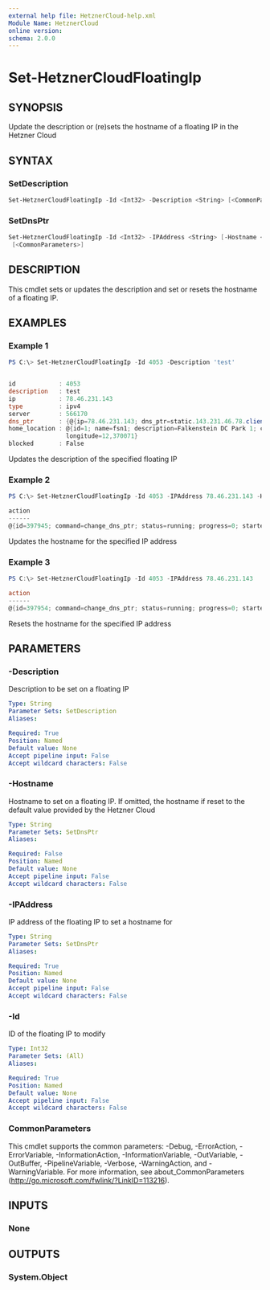 ```yaml
---
external help file: HetznerCloud-help.xml
Module Name: HetznerCloud
online version:
schema: 2.0.0
---
```


# Set-HetznerCloudFloatingIp

## SYNOPSIS

Update the description or (re)sets the hostname of a floating IP in the Hetzner Cloud

## SYNTAX

### SetDescription

```powershell
Set-HetznerCloudFloatingIp -Id <Int32> -Description <String> [<CommonParameters>]
```

### SetDnsPtr

```powershell
Set-HetznerCloudFloatingIp -Id <Int32> -IPAddress <String> [-Hostname <String>]
 [<CommonParameters>]
```

## DESCRIPTION

This cmdlet sets or updates the description and set or resets the hostname of a floating IP.

## EXAMPLES

### Example 1

```powershell
PS C:\> Set-HetznerCloudFloatingIp -Id 4053 -Description 'test'


id            : 4053
description   : test
ip            : 78.46.231.143
type          : ipv4
server        : 566170
dns_ptr       : {@{ip=78.46.231.143; dns_ptr=static.143.231.46.78.clients.your-server.de}}
home_location : @{id=1; name=fsn1; description=Falkenstein DC Park 1; country=DE; city=Falkenstein; latitude=50,47612;
                longitude=12,370071}
blocked       : False
```

Updates the description of the specified floating IP

### Example 2

```powershell
PS C:\> Set-HetznerCloudFloatingIp -Id 4053 -IPAddress 78.46.231.143 -Hostname myhost.mydomain.com

action
------
@{id=397945; command=change_dns_ptr; status=running; progress=0; started=2018-03-14T20:51:27+00:00; finished=; resou...
```

Updates the hostname for the specified IP address

### Example 3

```powershell
PS C:\> Set-HetznerCloudFloatingIp -Id 4053 -IPAddress 78.46.231.143

action
------
@{id=397954; command=change_dns_ptr; status=running; progress=0; started=2018-03-14T20:53:06+00:00; finished=; resou...
```

Resets the hostname for the specified IP address

## PARAMETERS

### -Description

Description to be set on a floating IP

```yaml
Type: String
Parameter Sets: SetDescription
Aliases:

Required: True
Position: Named
Default value: None
Accept pipeline input: False
Accept wildcard characters: False
```

### -Hostname

Hostname to set on a floating IP. If omitted, the hostname if reset to the default value provided by the Hetzner Cloud

```yaml
Type: String
Parameter Sets: SetDnsPtr
Aliases:

Required: False
Position: Named
Default value: None
Accept pipeline input: False
Accept wildcard characters: False
```

### -IPAddress

IP address of the floating IP to set a hostname for

```yaml
Type: String
Parameter Sets: SetDnsPtr
Aliases:

Required: True
Position: Named
Default value: None
Accept pipeline input: False
Accept wildcard characters: False
```

### -Id

ID of the floating IP to modify

```yaml
Type: Int32
Parameter Sets: (All)
Aliases:

Required: True
Position: Named
Default value: None
Accept pipeline input: False
Accept wildcard characters: False
```

### CommonParameters

This cmdlet supports the common parameters: -Debug, -ErrorAction, -ErrorVariable, -InformationAction, -InformationVariable, -OutVariable, -OutBuffer, -PipelineVariable, -Verbose, -WarningAction, and -WarningVariable.
For more information, see about_CommonParameters (http://go.microsoft.com/fwlink/?LinkID=113216).

## INPUTS

### None

## OUTPUTS

### System.Object
